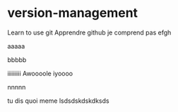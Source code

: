 # version-management
Learn to use git
Apprendre github
je comprend pas
efgh

aaaaa

bbbbb


iiiiiiiii Awoooole
iyoooo


nnnnn

tu dis quoi meme
lsdsdskdskdksds
